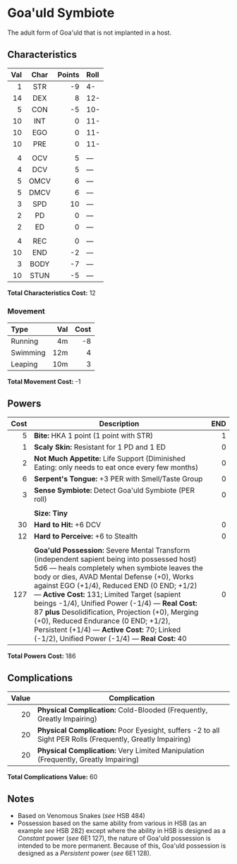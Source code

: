 # Goa'uld Symbiote

The adult form of Goa'uld that is not implanted in a host.

## Characteristics

Val | Char | Points | Roll
---:|:----:|-------:|:----
1 | STR  | -9 | 4-
14 | DEX  | 8 | 12-
5 | CON  | -5 | 10-
10 | INT  | 0 | 11-
10 | EGO  | 0 | 11-
10 | PRE  | 0 | 11-
   |      |   |
4  | OCV  | 5 | &mdash;
4  | DCV  | 5 | &mdash;
5  | OMCV | 6 | &mdash;
5  | DMCV | 6 | &mdash;
3  | SPD  | 10 | &mdash;
2  | PD   | 0 | &mdash;
2  | ED   | 0 | &mdash;
   |      |   |
4  | REC  | 0 | &mdash;
10 | END  | -2 | &mdash;
3 | BODY | -7 | &mdash;
10 | STUN | -5 | &mdash;

**Total Characteristics Cost:** 12

### Movement

Type | Val | Cost
:----|----:|----:
Running  | 4m | -8
Swimming | 12m | 4
Leaping  | 10m | 3

**Total Movement Cost:** -1

## Powers

Cost | Description | END
----:|-------------|---:
5 | **Bite:** HKA 1 point (1 point with STR) | 1
1 | **Scaly Skin:** Resistant for 1 PD and 1 ED | 0
2 | **Not Much Appetite:** Life Support (Diminished Eating: only needs to eat once every few months) | 0
6 | **Serpent's Tongue:** +3 PER with Smell/Taste Group | 0
3 | **Sense Symbiote:** Detect Goa'uld Symbiote (PER roll) | 0
|  |
&nbsp; | **Size: Tiny** |
30 | **Hard to Hit:** +6 DCV | 0
12 | **Hard to Perceive:** +6 to Stealth | 0
   |  |
127 | **Goa'uld Possession:** Severe Mental Transform (independent sapient being into possessed host) 5d6 &mdash; heals completely when symbiote leaves the body or dies, AVAD Mental Defense (+0), Works against EGO (+1/4), Reduced END (0 END; +1/2) &mdash; **Active Cost:** 131; Limited Target (sapient beings -1/4), Unified Power (-1/4) &mdash; **Real Cost:** 87 **plus** Desolidification, Projection (+0), Merging (+0), Reduced Endurance (0 END; +1/2), Persistent (+1/4) &mdash; **Active Cost:** 70; Linked (-1/2), Unified Power (-1/4) &mdash; **Real Cost:** 40 | 0

**Total Powers Cost:** 186

## Complications

Value | Complication
-----:|-------------
20 | **Physical Complication:** Cold-Blooded (Frequently, Greatly Impairing)
20 | **Physical Complication:** Poor Eyesight, suffers -2 to all Sight PER Rolls (Frequently, Greatly Impairing)
20 | **Physical Complication:** Very Limited Manipulation (Frequently, Greatly Impairing)

**Total Complications Value:** 60

## Notes

* Based on Venomous Snakes (_see_ HSB 484)
* Possession based on the same ability from various in HSB (as an example _see_ HSB 282) except where the ability in HSB is designed as a _Constant_ power (_see_ 6E1 127), the nature of Goa'uld possession is intended to be more permanent. Because of this, Goa'uld possession is designed as a _Persistent_ power (_see_ 6E1 128).
